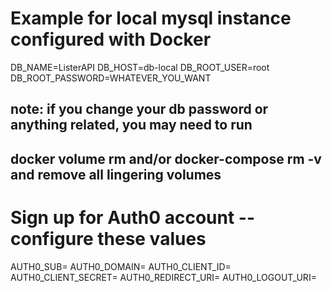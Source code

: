 # Example for local mysql instance configured with Docker
DB_NAME=ListerAPI
DB_HOST=db-local
DB_ROOT_USER=root
DB_ROOT_PASSWORD=WHATEVER_YOU_WANT
## note: if you change your db password or anything related, you may need to run
## docker volume rm and/or docker-compose rm -v and remove all lingering volumes

# Sign up for Auth0 account -- configure these values
AUTH0_SUB=
AUTH0_DOMAIN=
AUTH0_CLIENT_ID=
AUTH0_CLIENT_SECRET=
AUTH0_REDIRECT_URI=
AUTH0_LOGOUT_URI=
